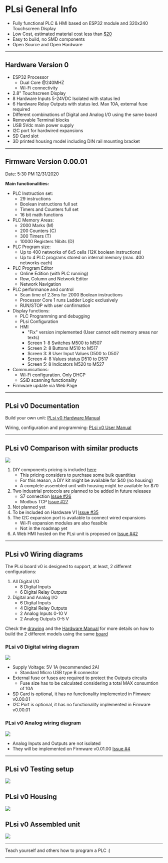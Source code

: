 # **PLsi General Info**

+ Fully functional PLC & HMI based on ESP32 module and 320x240 Touchscreen Display  
+ Low Cost, estimated material cost less than [$20](hard/v0/)
+ Easy to build, no SMD components
+ Open Source and Open Hardware

-----------------------------------------------------------------------------------------

## Hardware Version 0

- ESP32 Processor
	+ Dual Core @240MHZ
	+ Wi-Fi connectivity
- 2.8" Touchscreen Display
- 8 Hardware Inputs 5-24VDC Isolated with status led
- 6 Hardware Relay Outputs with status led. Max 10A, external fuse required
- Different combinations of Digital and Analog I/O using the same board
- Removable Terminal blocks
- USB 5Vdc main power supply
- I2C port for hardwired expansions
- SD Card slot
- 3D printed housing model including DIN rail mounting bracket

-----------------------------------------------------------------------------------------

## Firmware Version 0.00.01
Date: 5:30 PM 12/31/2020

**Main functionalities:**

- PLC Instruction set: 
	+ 29 instructions
	+ Boolean instructions full set
	+ Timers and Counters full set
	+ 16 bit math functions
- PLC Memory Areas:
	+ 2000 Marks (M)
	+ 200 Counters (C) 
	+ 300 Timers (T)
	+ 10000 Registers 16bits (D)
- PLC Program size:
	+ Up to 400 networks of 6x5 cells (12K boolean instructions)
	+ Up to 4 PLC programs stored on internal memory (max. 400 networks each)
- PLC Program Editor
	+ Online Edition (with PLC running)
	+ Row, Column and Network Editor
	+ Network Navigation
- PLC performance and control
	+ Scan time of 2.3ms for 2000 Boolean instructions
	+ Processor Core 1 runs Ladder Logic exclusively
	+ RUN/STOP with user confirmation
- Display functions:
	+ PLC Programming and debugging
	+ PLsi Configuration
	+ HMI
		- "Fix" version implemented (User cannot edit memory areas nor texts)
		- Screen 1: 8 Switches M500 to M507
		- Screen 2: 8 Buttons  M510 to M517
		- Screen 3: 8 User Input Values D500 to D507 
		- Screen 4: 8 Values status D510 to D517
		- Screen 5: 8 Indicators M520 to M527
- Communications:
	+ Wi-Fi configuration. Only DHCP
	+ SSID scanning functionality
- Firmware update via Web Page

-----------------------------------------------------------------------------------------

## PLsi v0 Documentation

Build your own unit: [PLsi v0 Hardware Manual](./doc/PLsi_v0_Hardware_Manual.pdf)

Wiring, configuration and programming: [PLsi v0 User Manual](./doc/PLsi_v0_User_Manual.pdf)

 <!---
Or watch the Youtube videos: 
 + [Building a PLsi v0 - EN](https://www.youtube.com)
 + [Building a PLsi v0 - SP](https://www.youtube.com)
 + [Configuring and Programming a PLsi v0 - EN](https://www.youtube.com)
 + [Configuring and Programming a PLsi v0 - SP](https://www.youtube.com)
-->
-----------------------------------------------------------------------------------------

## PLsi v0 Comparison with similar products

![](./doc/PLsi_comparison.png)

 1. DIY components pricing is included [here](hard/v0/)
 	- This pricing considers to purchase some bulk quantities
 	- For this reason, a DIY kit might be available for $40 (no housing)
 	- A complete assembled unit with housing might be available for $70
 2. Two industrial protocols are planned to be added in future releases
 	- S7 connection [Issue #26](https://github.com/ElPercha/PLsi/issues/26)
	- Modbus TCP [Issue #27](https://github.com/ElPercha/PLsi/issues/27)
 3. Not planned yet
 4. To be included on Hardware V1 [Issue #35](https://github.com/ElPercha/PLsi/issues/35)
 5. The I2C expansion port is available to connect wired expansions
 	- Wi-Fi expansion modules are also feasible
	- Not in the roadmap yet
 6. A Web HMI hosted on the PLsi unit is proposed on [Issue #42](https://github.com/ElPercha/PLsi/issues/42)

-----------------------------------------------------------------------------------------

## PLsi v0 Wiring diagrams

The PLsi board v0 is designed to support, at least, 2 different configurations:
 1. All Digital I/O
 	- 8 Digital Inputs
	- 6 Digital Relay Outputs
 2. Digital and Analog I/O
 	- 6 Digital Inputs
	- 4 Digital Relay Outputs
 	- 2 Analog Inputs 0-10 V
 	- 2 Analog Outputs 0-5 V
 
Check the [drawing](./hard/v0/board/schematic/Schematic_PLsi_v0_2021-01-02.pdf) and the [Hardware Manual](./doc/PLsi_v0_Hardware_Manual.pdf) for more details on how to build the 2 different models using the same [board](./hard/v0/board/pictures/PLsi_board.svg)

### PLsi v0 Digital wiring diagram 

![](./doc/PLsi_wiring_digital.svg)

+ Supply Voltage: 5V 1A (recommended 2A)
	- Standard Micro USB type B connector
+ External fuse or fuses are required to protect the Outputs circuits
	- Fuse size has to be calculated considering a total MAX consumtion of 10A
+ SD Card is optional, it has no functionality implemented in Fimware v0.00.01
+ I2C Port is optional, it has no functionality implemented in Fimware v0.00.01

### PLsi v0 Analog wiring diagram

![](./doc/PLsi_wiring_analog.svg)

+ Analog Inputs and Outputs are not isolated
+ They will be implemented on Firmware v0.01.00 [Issue #4](https://github.com/ElPercha/PLsi/issues/4) 

-----------------------------------------------------------------------------------------

## PLsi v0 Testing setup 

![](./hard/v0/board/pictures/PLsi_04.jpg)

## PLsi v0 Housing

![](./hard/v0/housing/pictures/PLsi_v0-Assembly.png)

## PLsi v0 Assembled unit

![](./hard/v0/housing/pictures/4.png)

-----------------------------------------------------------------------------------------

Teach yourself and others how to program a PLC :)

-----------------------------------------------------------------------------------------
